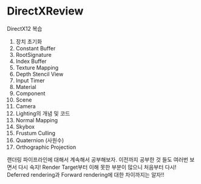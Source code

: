# DirectXReview
DirectX12 복습

1. 장치 초기화
2. Constant Buffer
3. RootSignature
4. Index Buffer
5. Texture Mapping
6. Depth Stencil View
7. Input Timer
8. Material
9. Component
10. Scene
11. Camera
12. Lighting의 개념 및 코드
13. Normal Mapping
14. Skybox
15. Frustum Culling
16. Quaternion (사원수)
17. Orthographic Projection

    
랜더링 파이프라인에 대해서 계속해서 공부해보자.
이전까지 공부한 것 들도 여러번 보면서 다시 숙지!
Render Target부터 이해 못한 부분이 많으니 처음부터 다시!
Deferred rendering과 Forward rendering에 대한 차이까지는 알자!!


